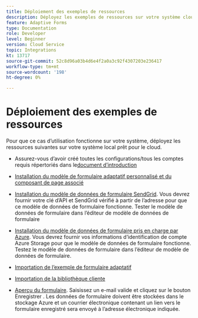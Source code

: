 ```yaml
---
title: Déploiement des exemples de ressources
description: Déployez les exemples de ressources sur votre système cloud local prêt.
feature: Adaptive Forms
type: Documentation
role: Developer
level: Beginner
version: Cloud Service
topic: Integrations
kt: 13717
source-git-commit: 52c8d96a03b4d6e4f2a0a3c92f4307203e236417
workflow-type: tm+mt
source-wordcount: '198'
ht-degree: 0%

---
```


# Déploiement des exemples de ressources

Pour que ce cas d’utilisation fonctionne sur votre système, déployez les ressources suivantes sur votre système local prêt pour le cloud.

* Assurez-vous d’avoir créé toutes les configurations/tous les comptes requis répertoriés dans le[document d’introduction](./introduction.md)

* [Installation du modèle de formulaire adaptatif personnalisé et du composant de page associé](./assets/azure-portal-template-page-component.zip)

* [Installation du modèle de données de formulaire SendGrid](./assets/send-grid-form-data-model.zip). Vous devrez fournir votre clé d’API et SendGrid vérifié à partir de l’adresse pour que ce modèle de données de formulaire fonctionne. Tester le modèle de données de formulaire dans l’éditeur de modèle de données de formulaire

* [Installation du modèle de données de formulaire pris en charge par Azure](./assets/azure-storage-fdm.zip). Vous devrez fournir vos informations d’identification de compte Azure Storage pour que le modèle de données de formulaire fonctionne. Testez le modèle de données de formulaire dans l’éditeur de modèle de données de formulaire.

* [Importation de l’exemple de formulaire adaptatif](./assets/credit-applications-af.zip)
* [Importation de la bibliothèque cliente](./assets/client-lib.zip)
* [Aperçu du formulaire](http://localhost:4502/content/dam/formsanddocuments/azureportalstorage/creditapplications/jcr:content?wcmmode=disabled). Saisissez un e-mail valide et cliquez sur le bouton Enregistrer . Les données de formulaire doivent être stockées dans le stockage Azure et un courrier électronique contenant un lien vers le formulaire enregistré sera envoyé à l’adresse électronique indiquée.



